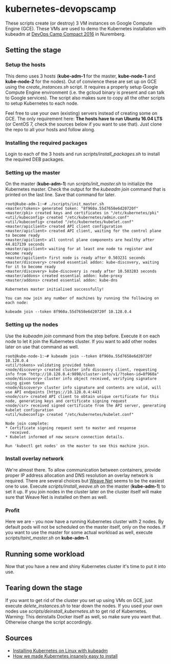 # kubernetes-devopscamp

These scripts create (or destroy) 3 VM instances on Google Compute Engine (GCE). These VMs are used to demo the Kubernetes 
installation with kubeadm at [DevOps Camp Compact 2016](http://devops-camp.de) in Nuremberg.

## Setting the stage

### Setup the hosts

This demo uses 3 hosts (**kube-adm-1** for the master, **kube-node-1** and **kube-node-2** for the nodes). Out of convience these are set up on GCE using the _create_instances.sh_ script. It requires a properly setup Google Compute Engine environment (i.e. the gcloud binary is present and can talk to Google services). The script also makes sure to copy all the other scripts to setup Kubernetes to each node. 

Feel free to use your own (existing) servers instead of creating some on GCE. The only requirement here: **The hosts have to run Ubuntu 16.04 LTS** (or CentOS 7, check the sources below if you want to use that). Just clone the repo to all your hosts and follow along.

### Installing the required packages

Login to each of the 3 hosts and run _scripts/install_packages.sh_ to install the required DEB packages.

### Setting up the master

On the master (**kube-adm-1**) run _scripts/init_master.sh_ to initialize the Kubernetes master. Check the output for the _kubeadm join_ command that is printed on the last line. Save that command for later.

```shell
root@kube-adm-1:~# ./scripts/init_master.sh 
<master/tokens> generated token: "8f960a.55d7658e6d20720f"
<master/pki> created keys and certificates in "/etc/kubernetes/pki"
<util/kubeconfig> created "/etc/kubernetes/admin.conf"
<util/kubeconfig> created "/etc/kubernetes/kubelet.conf"
<master/apiclient> created API client configuration
<master/apiclient> created API client, waiting for the control plane to become ready
<master/apiclient> all control plane components are healthy after 44.817139 seconds
<master/apiclient> waiting for at least one node to register and become ready
<master/apiclient> first node is ready after 0.503231 seconds
<master/discovery> created essential addon: kube-discovery, waiting for it to become ready
<master/discovery> kube-discovery is ready after 10.503283 seconds
<master/addons> created essential addon: kube-proxy
<master/addons> created essential addon: kube-dns

Kubernetes master initialised successfully!

You can now join any number of machines by running the following on each node:

kubeadm join --token 8f960a.55d7658e6d20720f 10.128.0.4
```

### Setting up the nodes

Use the _kubeadm join_ command from the step before. Execute it on each node to let it join the Kubernetes cluster. If you want to add other nodes later on use that command as well.

```shell
root@kube-node-1:~# kubeadm join --token 8f960a.55d7658e6d20720f 10.128.0.4
<util/tokens> validating provided token
<node/discovery> created cluster info discovery client, requesting info from "http://10.128.0.4:9898/cluster-info/v1/?token-id=8f960a"
<node/discovery> cluster info object received, verifying signature using given token
<node/discovery> cluster info signature and contents are valid, will use API endpoints [https://10.128.0.4:443]
<node/csr> created API client to obtain unique certificate for this node, generating keys and certificate signing request
<node/csr> received signed certificate from the API server, generating kubelet configuration
<util/kubeconfig> created "/etc/kubernetes/kubelet.conf"

Node join complete:
* Certificate signing request sent to master and response
  received.
* Kubelet informed of new secure connection details.

Run 'kubectl get nodes' on the master to see this machine join.
```

### Install overlay network

We're almost there. To allow communication between containers, provide proper IP address allocation and DNS resolution an overlay network is required. There are several choices but [Weave Net](http://weave.works) seems to be the easiest one to use. Execute _scripts/install_weave.sh_ on the master (**kube-adm-1**) to set it up. If you join nodes in the cluster later on the cluster itself will make sure that Weave Net is installed on them as well.

### Profit

Here we are - you now have a running Kubernetes cluster with 2 nodes. By default pods will not be scheduled on the master itself, only on the nodes. If you want to use the master for some actual workload as well, execute _scripts/taint_master.sh_ on **kube-adm-1**.

## Running some workload

Now that you have a new and shiny Kubernetes cluster it's time to put it into use.

## Tearing down the stage

If you want to get rid of the cluster you set up using VMs on GCE, just execute _delete_instances.sh_ to tear down the nodes. If you used your own nodes use _scripts/deinstall_kubernetes.sh_ to get rid of Kubernetes. Warning: This deinstalls Docker itself as well, so make sure you want that. Otherwise change the script accordingly.

## Sources

* [Installing Kubernetes on Linux with kubeadm](http://kubernetes.io/docs/getting-started-guides/kubeadm/)
* [How we made Kubernetes insanely easy to install](http://blog.kubernetes.io/2016/09/how-we-made-kubernetes-easy-to-install.html)

